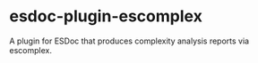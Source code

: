 # esdoc-plugin-escomplex
A plugin for ESDoc that produces complexity analysis reports via escomplex.
